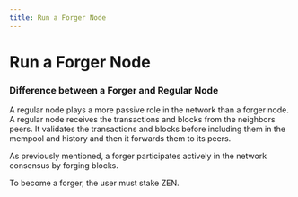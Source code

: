 ```yaml
---
title: Run a Forger Node
---
```


# Run a Forger Node

### Difference between a Forger and Regular Node
A regular node plays a more passive role in the network than a forger node. A regular node receives the transactions and blocks from the neighbors peers. It validates the transactions and blocks before including them in the mempool and history and then it forwards them to its peers.  

As previously mentioned, a forger participates actively in the network consensus by forging blocks.

To become a forger, the user must stake ZEN.
